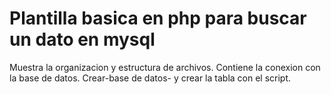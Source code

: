 # Plantilla basica en php para buscar un dato en mysql
Muestra la organizacion y estructura de archivos. Contiene la conexion con la base de datos.
Crear-base de datos- y crear la tabla con el script.
